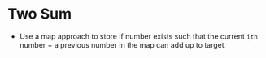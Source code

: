 # Two Sum
* Use a map approach to store if number exists such that the current `ith` number + a previous number in the map can add up to target